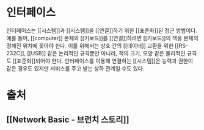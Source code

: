 # 인터페이스
인터페이스는 [[시스템]]과 [[시스템]]을 [[연결]]하기 위한 [[표준화]]된 접근 방법이다.
예를 들어, [[computer]] 본체와 [[키보드]]를 [[연결]]하려면 [[키보드]]의 잭을 본체의 정해진 위치에 꽂아야 한다.
이를 위해서는 상호 간의 [[데이터]] 교환을 위한 [[RS-232C]], [[USB]] 같은 논리적인 규격뿐만 아니라, 잭의 크기, 모양 같은 물리적인 규격도 [[표준화]]되어야 한다.
인터페이스를 이용해 연결하는 [[시스템]]은 능력과 권한이 같은 경우도 있지만 서비스를 주고 받는 상하 관계일 수도 있다.
# 출처
## [[Network Basic - 브런치 스토리]]